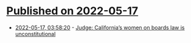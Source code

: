 # [Published on 2022-05-17](index.md)

* [2022-05-17, 03:58:20](https://news.ycombinator.com/item?id=31405883) - [Judge: California’s women on boards law is unconstitutional](https://apnews.com/article/technology-government-and-politics-california-los-angeles-1ee602b76a4f9707c923a27da5805bcd)
